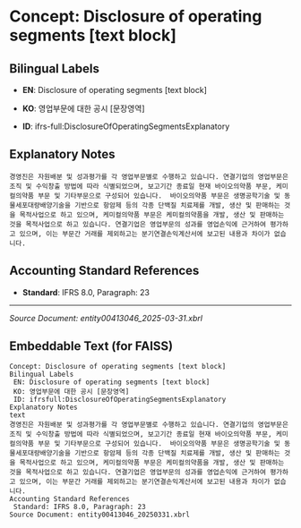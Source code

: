 # Concept: Disclosure of operating segments [text block]

## Bilingual Labels
- **EN**: Disclosure of operating segments [text block]
- **KO**: 영업부문에 대한 공시 [문장영역]

- **ID**: ifrs-full:DisclosureOfOperatingSegmentsExplanatory

## Explanatory Notes
```text
경영진은 자원배분 및 성과평가를 각 영업부문별로 수행하고 있습니다. 연결기업의 영업부문은 조직 및 수익창출 방법에 따라 식별되었으며, 보고기간 종료일 현재 바이오의약품 부문, 케미컬의약품 부문 및 기타부문으로 구성되어 있습니다.  바이오의약품 부문은 생명공학기술 및 동물세포대량배양기술을 기반으로 항암제 등의 각종 단백질 치료제를 개발, 생산 및 판매하는 것을 목적사업으로 하고 있으며, 케미컬의약품 부문은 케미컬의약품을 개발, 생산 및 판매하는 것을 목적사업으로 하고 있습니다. 연결기업은 영업부문의 성과를 영업손익에 근거하여 평가하고 있으며, 이는 부문간 거래를 제외하고는 분기연결손익계산서에 보고된 내용과 차이가 없습니다.
```

## Accounting Standard References
- **Standard**: IFRS 8.0, Paragraph: 23

---
*Source Document: entity00413046_2025-03-31.xbrl*
## Embeddable Text (for FAISS)
```text
Concept: Disclosure of operating segments [text block]
Bilingual Labels
 EN: Disclosure of operating segments [text block]
 KO: 영업부문에 대한 공시 [문장영역]
 ID: ifrsfull:DisclosureOfOperatingSegmentsExplanatory
Explanatory Notes
text
경영진은 자원배분 및 성과평가를 각 영업부문별로 수행하고 있습니다. 연결기업의 영업부문은 조직 및 수익창출 방법에 따라 식별되었으며, 보고기간 종료일 현재 바이오의약품 부문, 케미컬의약품 부문 및 기타부문으로 구성되어 있습니다.  바이오의약품 부문은 생명공학기술 및 동물세포대량배양기술을 기반으로 항암제 등의 각종 단백질 치료제를 개발, 생산 및 판매하는 것을 목적사업으로 하고 있으며, 케미컬의약품 부문은 케미컬의약품을 개발, 생산 및 판매하는 것을 목적사업으로 하고 있습니다. 연결기업은 영업부문의 성과를 영업손익에 근거하여 평가하고 있으며, 이는 부문간 거래를 제외하고는 분기연결손익계산서에 보고된 내용과 차이가 없습니다.
Accounting Standard References
 Standard: IFRS 8.0, Paragraph: 23
Source Document: entity00413046_20250331.xbrl
```